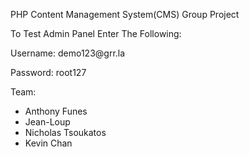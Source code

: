 PHP Content Management System(CMS) Group Project

To Test Admin Panel Enter The Following:

<p> Username: demo123@grr.la </p>
<p>Password: root127 </p>

Team:
- Anthony Funes
- Jean-Loup
- Nicholas Tsoukatos 
- Kevin Chan
